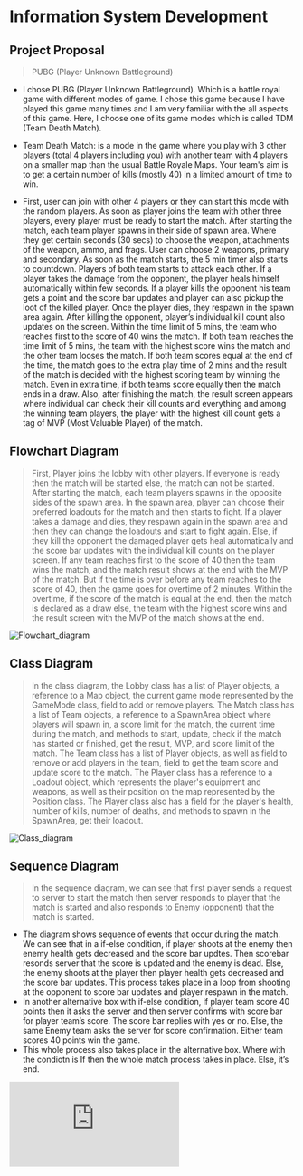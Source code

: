 # Information System Development

## Project Proposal

> PUBG (Player Unknown Battleground)

-  I chose PUBG (Player Unknown Battleground). Which is a battle royal game with different modes of game. I chose this game because I have played this game many times and I am very familiar with the all aspects of this game. Here, I choose one of its game modes which is called TDM (Team Death Match). 

-  Team Death Match: is a mode in the game where you play with 3 other players (total 4 players including you) with another team with 4 players on a smaller map than the usual Battle Royale Maps. Your team's aim is to get a certain number of kills (mostly 40) in a limited amount of time to win.

-  First, user can join with other 4 players or they can start this mode with the random players. As soon as player joins the team with other three players, every player must be ready to start the match. After starting the match, each team player spawns in their side of spawn area. Where they get certain seconds (30 secs) to choose the weapon, attachments of the weapon, ammo, and frags. User can choose 2 weapons, primary and secondary. As soon as the match starts, the 5 min timer also starts to countdown. Players of both team starts to attack each other. If a player takes the damage from the opponent, the player heals himself automatically within few seconds. If a player kills the opponent his team gets a point and the score bar updates and player can also pickup the loot of the killed player. Once the player dies, they respawn in the spawn area again. After killing the opponent, player’s individual kill count also updates on the screen. Within the time limit of 5 mins, the team who reaches first to the score of 40 wins the match. If both team reaches the time limit of 5 mins, the team with the highest score wins the match and the other team looses the match. If both team scores equal at the end of the time, the match goes to the extra play time of 2 mins and the result of the match is decided with the highest scoring team by winning the match. Even in extra time, if both teams score equally then the match ends in a draw. Also, after finishing the match, the result screen appears where individual can check their kill counts and everything and among the winning team players, the player with the highest kill count gets a tag of MVP (Most Valuable Player) of the match. 


## Flowchart Diagram

>  First, Player joins the lobby with other players. If everyone is ready then the match will be started else, the match can not be started. After starting the match, each team players spawns in the opposite sides of the spawn area. In the spawn area, player can choose their preferred loadouts for the match and then starts to fight. If a player takes a damage and dies, they respawn again in the spawn area and then they can change the loadouts and start to fight again. Else, if they kill the opponent the damaged player gets heal automatically and the score bar updates with the individual kill counts on the player screen. If any team reaches first to the score of 40 then the team wins the match, and the match result shows at the end with the MVP of the match. But if the time is over before any team reaches to the score of 40, then the game goes for overtime of 2 minutes. Within the overtime, if the score of the match is equal at the end, then the match is declared as a draw else, the team with the highest score wins and the result screen with the MVP of the match shows at the end. 

![Flowchart_diagram](https://github.com/Manthan8567/Final_Project_Information_System_Development/assets/124721292/e3513433-6766-4045-9568-1ea635ed29cf)
  

## Class Diagram

>   In the class diagram, the Lobby class has a list of Player objects, a reference to a Map object, the current game mode represented by the GameMode class, field to add or remove players. The Match class has a list of Team objects, a reference to a SpawnArea object where players will spawn in, a score limit for the match, the current time during the match, and methods to start, update, check if the match has started or finished, get the result, MVP, and score limit of the match.
The Team class has a list of Player objects, as well as field to remove or add players in the team, field to get the team score and update score to the match.
The Player class has a reference to a Loadout object, which represents the player's equipment and weapons, as well as their position on the map represented by the Position class. The Player class also has a field for the player's health, number of kills, number of deaths, and methods to spawn in the SpawnArea, get their loadout.


![Class_diagram](https://github.com/Manthan8567/Final_Project_Information_System_Development/assets/124721292/70dd8d9f-a784-4b07-9705-25e85e688ae0) 

## Sequence Diagram

>  In the sequence diagram, we can see that first player sends a request to
   server to start the match then server responds to player that the match is started
   and also responds to Enemy (opponent) that the match is started.
 - The diagram shows sequence of events that occur during the match. We can see
   that in a if-else condition, if player shoots at the enemy then enemy health gets
   decreased and the score bar updtes. Then scorebar resonds server that the
   score is updated and the enemy is dead. Else, the enemy shoots at the player
   then player health gets decreased and the score bar updates. This process takes
   place in a loop from shooting at the opponent to score bar updates and player
   respawn in the match.
 - In another alternative box with if-else condition, if player team score 40 points
   then it asks the server and then server confirms with score bar for player team’s
   score. The score bar replies with yes or no. Else, the same Enemy team asks the
   server for score confirmation. Either team scores 40 points win the game.
 - This whole process also takes place in the alternative box. Where with the
   condiotn is If then the whole match process takes in place. Else, it’s end.

![Sequence_diagram](https://github.com/Manthan8567/Final_Project_Information_System_Development/files/15104266/20230308092725_Final_Project_Sequence_Diagram.pdf) 

